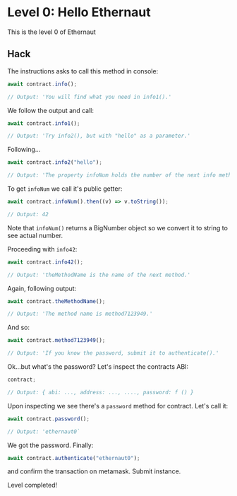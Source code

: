# Level 0: Hello Ethernaut

This is the level 0 of Ethernaut

## Hack

The instructions asks to call this method in console:

```javascript
await contract.info();

// Output: 'You will find what you need in info1().'
```

We follow the output and call:

```javascript
await contract.info1();

// Output: 'Try info2(), but with "hello" as a parameter.'
```

Following...

```javascript
await contract.info2("hello");

// Output: 'The property infoNum holds the number of the next info method to call.'
```

To get `infoNum` we call it's public getter:

```javascript
await contract.infoNum().then((v) => v.toString());

// Output: 42
```

Note that `infoNum()` returns a BigNumber object so we convert it to string to see actual number.

Proceeding with `info42`:

```javascript
await contract.info42();

// Output: 'theMethodName is the name of the next method.'
```

Again, following output:

```javascript
await contract.theMethodName();

// Output: 'The method name is method7123949.'
```

And so:

```javascript
await contract.method7123949();

// Output: 'If you know the password, submit it to authenticate().'
```

Ok...but what's the password? Let's inspect the contracts ABI:

```javascript
contract;

// Output: { abi: ..., address: ..., ...., password: f () }
```

Upon inspecting we see there's a `password` method for contract. Let's call it:

```javascript
await contract.password();

// Output: 'ethernaut0`
```

We got the password. Finally:

```javascript
await contract.authenticate("ethernaut0");
```

and confirm the transaction on metamask. Submit instance.

Level completed!
